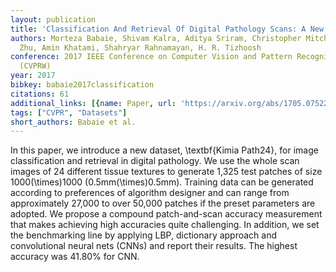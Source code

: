 ```yaml
---
layout: publication
title: 'Classification And Retrieval Of Digital Pathology Scans: A New Dataset'
authors: Morteza Babaie, Shivam Kalra, Aditya Sriram, Christopher Mitcheltree, Shujin
  Zhu, Amin Khatami, Shahryar Rahnamayan, H. R. Tizhoosh
conference: 2017 IEEE Conference on Computer Vision and Pattern Recognition Workshops
  (CVPRW)
year: 2017
bibkey: babaie2017classification
citations: 61
additional_links: [{name: Paper, url: 'https://arxiv.org/abs/1705.07522'}]
tags: ["CVPR", "Datasets"]
short_authors: Babaie et al.
---
```

In this paper, we introduce a new dataset, \textbf\{Kimia Path24\}, for image
classification and retrieval in digital pathology. We use the whole scan images
of 24 different tissue textures to generate 1,325 test patches of size
1000\(\times\)1000 (0.5mm\(\times\)0.5mm). Training data can be generated according
to preferences of algorithm designer and can range from approximately 27,000 to
over 50,000 patches if the preset parameters are adopted. We propose a compound
patch-and-scan accuracy measurement that makes achieving high accuracies quite
challenging. In addition, we set the benchmarking line by applying LBP,
dictionary approach and convolutional neural nets (CNNs) and report their
results. The highest accuracy was 41.80% for CNN.